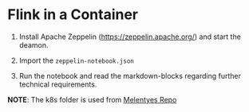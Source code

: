 # Flink in a Container

1) Install Apache Zeppelin (https://zeppelin.apache.org/) and start the deamon. 

2) Import the `zeppelin-notebook.json`

3) Run the notebook and read the markdown-blocks regarding further technical requirements.

**NOTE**: The k8s folder is used from [Melentyes Repo](https://github.com/melentye/flink-kubernetes/)